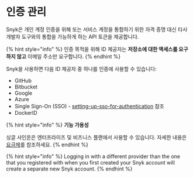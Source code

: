 # 인증 관리

Snyk은 개인 계정 인증을 위해 또는 서비스 계정을 통합하기 위한 자격 증명 대신 타사 개발자 도구와의 통합을 가능하게 하는 API 토큰을 제공합니다.

{% hint style="info" %}
인증 목적을 위해 ID 제공자는 **저장소에 대한 액세스를 요구하지 않고** 이메일 주소만 요구합니다.
{% endhint %}

Snyk을 사용하면 다음 ID 제공자 중 하나를 인증에 사용할 수 있습니다:

* GitHub
* Bitbucket
* Google
* Azure
* Single Sign-On (SSO) - [setting-up-sso-for-authentication](../setting-up-sso-for-authentication/ "mention") 참조
* DockerID

{% hint style="info" %}
**기능 가용성**

싱글 사인온은 엔터프라이즈 및 비즈니스 플랜에서 사용할 수 있습니다. 자세한 내용은 [요금제](https://snyk.io/plans/)를 참조하세요.
{% endhint %}

{% hint style="info" %}
Logging in with a different provider than the one that you registered with when you first created your Snyk account will create a separate new Snyk account.
{% endhint %}
